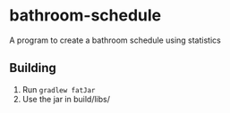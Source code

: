 # bathroom-schedule
 A program to create a bathroom schedule using statistics
## Building
1. Run `gradlew fatJar`
2. Use the jar in build/libs/
